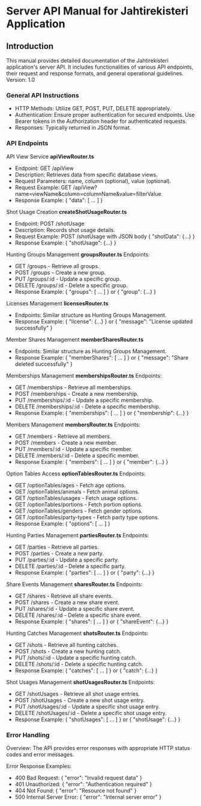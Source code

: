 # Server API Manual for Jahtirekisteri Application

## Introduction

This manual provides detailed documentation of the Jahtirekisteri application's server API. It includes functionalities of various API endpoints, their request and response formats, and general operational guidelines. Version: 1.0

### General API Instructions

- HTTP Methods: Utilize GET, POST, PUT, DELETE appropriately.
- Authentication: Ensure proper authentication for secured endpoints. Use Bearer tokens in the Authorization header for authenticated requests.
- Responses: Typically returned in JSON format.

### API Endpoints

API View Service **apiViewRouter.ts**
- Endpoint: GET /apiView
- Description: Retrieves data from specific database views.
- Request Parameters: name, column (optional), value (optional).
- Request Example: GET /apiView?name=viewName&column=columnName&value=filterValue
- Response Example: { "data": [ ... ] }

Shot Usage Creation **createShotUsageRouter.ts**
- Endpoint: POST /shotUsage
- Description: Records shot usage details.
- Request Example: POST /shotUsage with JSON body { "shotData": {...} }
- Response Example: { "shotUsage": {...} }

Hunting Groups Management **groupsRouter.ts**
Endpoints:
- GET /groups - Retrieve all groups.
- POST /groups - Create a new group.
- PUT /groups/:id - Update a specific group.
- DELETE /groups/:id - Delete a specific group.
- Response Example: { "groups": [ ... ] } or { "group": {...} }

Licenses Management **licensesRouter.ts**
- Endpoints: Similar structure as Hunting Groups Management.
- Response Example: { "license": {...} } or { "message": "License updated successfully" }

Member Shares Management **memberSharesRouter.ts**
- Endpoints: Similar structure as Hunting Groups Management.
- Response Example: { "memberShares": [ ... ] } or { "message": "Share deleted successfully" }

Memberships Management **membershipsRouter.ts**
Endpoints:
- GET /memberships - Retrieve all memberships.
- POST /memberships - Create a new membership.
- PUT /memberships/:id - Update a specific membership.
- DELETE /memberships/:id - Delete a specific membership.
- Response Example: { "memberships": [ ... ] } or { "membership": {...} }

Members Management **membersRouter.ts**
Endpoints:
- GET /members - Retrieve all members.
- POST /members - Create a new member.
- PUT /members/:id - Update a specific member.
- DELETE /members/:id - Delete a specific member.
- Response Example: { "members": [ ... ] } or { "member": {...} }

Option Tables Access **optionTablesRouter.ts**
Endpoints:
- GET /optionTables/ages - Fetch age options.
- GET /optionTables/animals - Fetch animal options.
- GET /optionTables/usages - Fetch usage options.
- GET /optionTables/portions - Fetch portion options.
- GET /optionTables/genders - Fetch gender options.
- GET /optionTables/party-types - Fetch party type options.
- Response Example: { "options": [ ... ] }

Hunting Parties Management **partiesRouter.ts**
Endpoints:
- GET /parties - Retrieve all parties.
- POST /parties - Create a new party.
- PUT /parties/:id - Update a specific party.
- DELETE /parties/:id - Delete a specific party.
- Response Example: { "parties": [ ... ] } or { "party": {...} }

Share Events Management **sharesRouter.ts**
Endpoints:
- GET /shares - Retrieve all share events.
- POST /shares - Create a new share event.
- PUT /shares/:id - Update a specific share event.
- DELETE /shares/:id - Delete a specific share event.
- Response Example: { "shares": [ ... ] } or { "shareEvent": {...} }

Hunting Catches Management **shotsRouter.ts**
Endpoints:
- GET /shots - Retrieve all hunting catches.
- POST /shots - Create a new hunting catch.
- PUT /shots/:id - Update a specific hunting catch.
- DELETE /shots/:id - Delete a specific hunting catch.
- Response Example: { "catches": [ ... ] } or { "catch": {...} }

Shot Usages Management **shotUsagesRouter.ts**
Endpoints:
- GET /shotUsages - Retrieve all shot usage entries.
- POST /shotUsages - Create a new shot usage entry.
- PUT /shotUsages/:id - Update a specific shot usage entry.
- DELETE /shotUsages/:id - Delete a specific shot usage entry.
- Response Example: { "shotUsages": [ ... ] } or { "shotUsage": {...} }

### Error Handling

Overview: The API provides error responses with appropriate HTTP status codes and error messages.

Error Response Examples:
- 400 Bad Request: { "error": "Invalid request data" }
- 401 Unauthorized: { "error": "Authentication required" }
- 404 Not Found: { "error": "Resource not found" }
- 500 Internal Server Error: { "error": "Internal server error" }